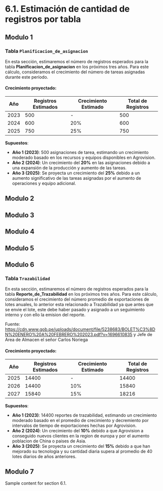 # 6.1. Estimación de cantidad de registros por tabla

## Modulo 1

### Tabla `Planificacion_de_asignacion`

En esta sección, estimaremos el número de registros esperados para la tabla **Planificacion_de_asignacion** en los próximos tres años. Para este cálculo, consideramos el crecimiento del número de tareas asignadas durante este período.

#### Crecimiento proyectado:

| **Año** | **Registros Estimados** | **Crecimiento Estimado** | **Total de Registros** |
|---------|-------------------------|--------------------------|------------------------|
| 2023    | 500                     | -                        | 500                    |
| 2024    | 600                     | 20%                      | 600                    |
| 2025    | 750                     | 25%                      | 750                    |

**Supuestos**:
- **Año 1 (2023)**: 500 asignaciones de tarea, estimando un crecimiento moderado basado en los recursos y equipos disponibles en Agrovision.
- **Año 2 (2024)**: Un crecimiento del **20%** en las asignaciones debido a una expansión de la producción y aumento de las tareas.
- **Año 3 (2025)**: Se proyecta un crecimiento del **25%** debido a un aumento significativo de las tareas asignadas por el aumento de operaciones y equipo adicional.

## Modulo 2

## Modulo 3

## Modulo 4

## Modulo 5

## Modulo 6

### Tabla `Trazabilidad`

En esta sección, estimaremos el número de registros esperados para la tabla **Reporte_de_Trazabilidad** en los próximos tres años. Para este cálculo, consideramos el crecimiento del número promedio de exportaciones de lotes anuales, lo anterior esta relacionado a Trazabilidad ya que antes que se envie el lote, este debe haber pasado y asignado a un seguimiento interno y con ello la emision del reporte.

Fuente: https://cdn.www.gob.pe/uploads/document/file/5238683/BOLET%C3%8DN%20ENERO%20A%20FEBRERO%202023.pdf?v=1696610835 y Jefe de Area de Almacen el señor Carlos Noriega

#### Crecimiento proyectado:

| **Año** | **Registros Estimados** | **Crecimiento Estimado** | **Total de Registros** |
|---------|-------------------------|--------------------------|------------------------|
| 2025    | 14400                     | -                        | 14400                   |
| 2026    | 14400                     | 10%                      | 15840                   |
| 2027    | 15840                | 15%                      | 18216                   |

**Supuestos**:
- **Año 1 (2023)**: 14400 reportes de trazabilidad, estimando un crecimiento moderado basado en el promedio de crecimiento y decremiento por intervalos de tiempo de exportaciones hechas por Agrovision.
- **Año 2 (2024)**: Un crecimiento del **10%** debido a que Agrovision a conseguido nuevos clientes en la region de europa y por el aumento poblacion de China o paises de Asia.
- **Año 3 (2025)**: Se proyecta un crecimiento del **15%** debido a que han mejorado su tecnologia y su cantidad diaria supera al promedio de 40 lotes diarios de años anteriores.

## Modulo 7


Sample content for section 6.1.
